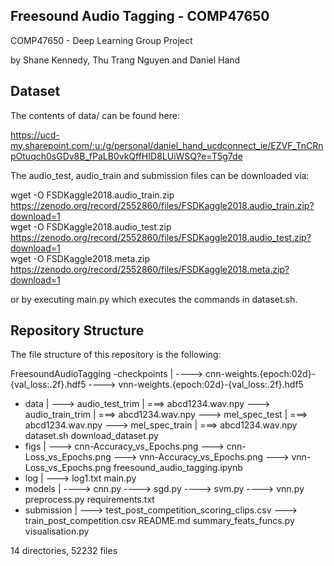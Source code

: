 ## Freesound Audio Tagging - COMP47650

COMP47650 - Deep Learning Group Project     

by Shane Kennedy, Thu Trang Nguyen and Daniel Hand      

## Dataset
The contents of data/ can be found here:        

https://ucd-my.sharepoint.com/:u:/g/personal/daniel_hand_ucdconnect_ie/EZVF_TnCRnpOtuqch0sGDv8B_fPaLB0vkQffHID8LUiWSQ?e=T5g7de      

The audio_test, audio_train and submission files can be downloaded via:     

wget -O FSDKaggle2018.audio_train.zip https://zenodo.org/record/2552860/files/FSDKaggle2018.audio_train.zip?download=1          
wget -O FSDKaggle2018.audio_test.zip https://zenodo.org/record/2552860/files/FSDKaggle2018.audio_test.zip?download=1        
wget -O FSDKaggle2018.meta.zip https://zenodo.org/record/2552860/files/FSDKaggle2018.meta.zip?download=1        

or by executing main.py which executes the commands in dataset.sh.

        
            
## Repository Structure
The file structure of this repository is the following:

FreesoundAudioTagging
-checkpoints
   |
    ----> cnn-weights.{epoch:02d}-{val_loss:.2f}.hdf5
    ----> vnn-weights.{epoch:02d}-{val_loss:.2f}.hdf5
- data
    |
     ---> audio_test_trim
        |
        ===> abcd1234.wav.npy
     ---> audio_train_trim
        |
        ===> abcd1234.wav.npy
     ---> mel_spec_test
        |
        ===> abcd1234.wav.npy
     ---> mel_spec_train
        |
        ===> abcd1234.wav.npy
dataset.sh
download_dataset.py
- figs
    |
     ---> cnn-Accuracy_vs_Epochs.png
     ---> cnn-Loss_vs_Epochs.png
     ---> vnn-Accuracy_vs_Epochs.png
     ---> vnn-Loss_vs_Epochs.png
freesound_audio_tagging.ipynb
- log
    |
     ---> log1.txt
main.py
- models
    |
    ----> cnn.py
    ----> sgd.py
    ----> svm.py
    ----> vnn.py
preprocess.py
requirements.txt
- submission
    |
     ---> test_post_competition_scoring_clips.csv
     ---> train_post_competition.csv
README.md
summary_feats_funcs.py
visualisation.py
                                
14 directories, 52232 files     

